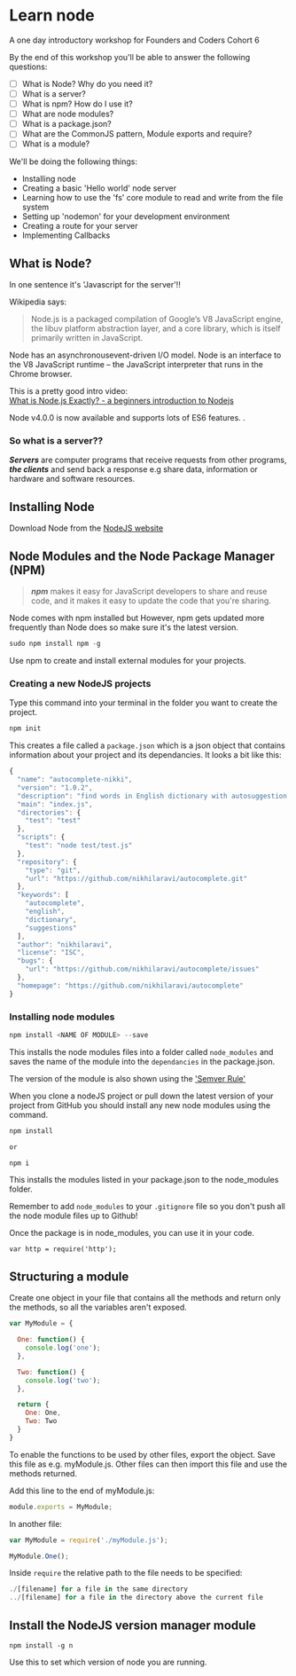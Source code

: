 # Learn node
A one day introductory workshop for Founders and Coders Cohort 6

By the end of this workshop you'll be able to answer the following questions:
* [ ] What is Node? Why do you need it?
* [ ] What is a server?
* [ ] What is npm? How do I use it?
* [ ] What are node modules?
* [ ] What is a package.json?
* [ ] What are the CommonJS pattern, Module exports and require?
* [ ] What is a module?

We'll be doing the following things:
* Installing node
* Creating a basic 'Hello world' node server
* Learning how to use the 'fs' core module to read and write from the file system
* Setting up 'nodemon' for your development environment
* Creating a route for your server
* Implementing Callbacks

## What is Node?

In one sentence it's 'Javascript for the server'!!

Wikipedia says:

> Node.js is a packaged compilation of
> Google’s V8 JavaScript engine, the libuv
> platform abstraction layer, and a core library, which is itself primarily written in JavaScript.

Node has an asynchronousevent-driven I/O model. Node is an interface to the V8 JavaScript runtime – the JavaScript interpreter that runs in the Chrome browser.

This is a pretty good intro video:  
[What is Node.js Exactly? - a beginners introduction to Nodejs](https://www.youtube.com/watch?v=pU9Q6oiQNd0)

Node v4.0.0 is now available and supports lots of ES6 features. . 

### So what is a server??

***Servers*** are computer programs that receive requests from other programs, ***the clients*** and send back a response e.g share data, information or hardware and software resources.

## Installing Node

Download Node from the [NodeJS website](https://docs.npmjs.com/getting-started/installing-node)

## Node Modules and the Node Package Manager (NPM)


> ***npm*** makes it easy for JavaScript
> developers to share and reuse code, and it
> makes it easy to update the code that
> you're sharing.


Node comes with npm installed but However, npm gets updated more frequently than Node does so make sure it's the latest version.

```js
sudo npm install npm -g

```

Use npm to create and install external modules for your projects.

### Creating a new NodeJS projects

Type this command into your terminal in the folder you want to create the project.

```js
npm init
```

This creates a file called a `package.json` which is a json object that contains information about your project and its dependancies. It looks a bit like this:

```js
{
  "name": "autocomplete-nikki",
  "version": "1.0.2",
  "description": "find words in English dictionary with autosuggestion!",
  "main": "index.js",
  "directories": {
    "test": "test"
  },
  "scripts": {
    "test": "node test/test.js"
  },
  "repository": {
    "type": "git",
    "url": "https://github.com/nikhilaravi/autocomplete.git"
  },
  "keywords": [
    "autocomplete",
    "english",
    "dictionary",
    "suggestions"
  ],
  "author": "nikhilaravi",
  "license": "ISC",
  "bugs": {
    "url": "https://github.com/nikhilaravi/autocomplete/issues"
  },
  "homepage": "https://github.com/nikhilaravi/autocomplete"
}

```

### Installing node modules

```js
npm install <NAME OF MODULE> --save
```

This installs the node modules files into a folder called `node_modules` and saves the name of the module into the `dependancies` in the package.json.

The version of the module is also shown using the ['Semver Rule'](https://docs.npmjs.com/getting-started/semantic-versioning)

When you clone a nodeJS project or pull down the latest version of your project from GitHub you should install any new node modules using the command.

```js
npm install

or

npm i
```

This installs the modules listed in your package.json to the node_modules folder.

Remember to add `node_modules` to your `.gitignore` file so you don't push all the node module files up to Github!

Once the package is in node_modules, you can use it in your code.

```
var http = require('http');

```

## Structuring a module

Create one object in your file that contains all the methods and return only the methods, so all the variables aren't exposed.

```js
var MyModule = {

  One: function() {
    console.log('one');
  },

  Two: function() {
    console.log('two');
  },

  return {
    One: One,
    Two: Two
  }
}
```
To enable the functions to be used by other files, export the object. Save this file as e.g. myModule.js. Other files can then import this file and use the methods returned.

Add this line to the end of myModule.js:

```js
module.exports = MyModule;

```

In another file:

```js
var MyModule = require('./myModule.js');

MyModule.One();

```

Inside `require` the relative path to the file needs to be specified:

```js
./[filename] for a file in the same directory
../[filename] for a file in the directory above the current file

```

## Install the NodeJS version manager module

`npm install -g n`

Use this to set which version of node you are running.
